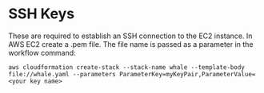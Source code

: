 # SSH Keys
These are required to establish an SSH connection to the EC2 instance.
In AWS EC2 create a .pem file. The file name is passed as a parameter in the workflow command:

``aws cloudformation create-stack --stack-name whale --template-body file://whale.yaml --parameters ParameterKey=myKeyPair,ParameterValue=<your key name>``
